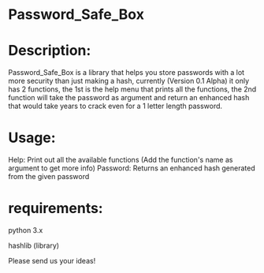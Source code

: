 # Password_Safe_Box

# Description:
Password_Safe_Box is a library that helps you store passwords with a lot more security than just making a hash,
currently (Version 0.1 Alpha) it only has 2 functions, the 1st is the help menu that prints all the functions,
the 2nd function will take the password as argument and return an enhanced hash that would take years to crack even
for a 1 letter length password.

# Usage:
Help: Print out all the available functions (Add the function's name as argument to get more info)
Password: Returns an enhanced hash generated from the given password

# requirements:
python 3.x

hashlib (library)

Please send us your ideas!
